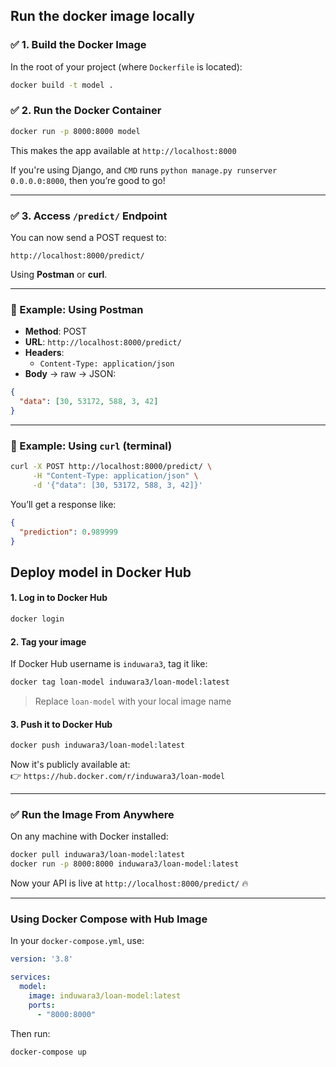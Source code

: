 ## Run the docker image locally

### ✅ 1. Build the Docker Image

In the root of your project (where `Dockerfile` is located):

```bash
docker build -t model .
```

### ✅ 2. Run the Docker Container

```bash
docker run -p 8000:8000 model
```

This makes the app available at `http://localhost:8000`

If you're using Django, and `CMD` runs `python manage.py runserver 0.0.0.0:8000`, then you’re good to go!

---

### ✅ 3. Access `/predict/` Endpoint

You can now send a POST request to:
```
http://localhost:8000/predict/
```

Using **Postman** or **curl**.

---

### 🧪 Example: Using Postman

- **Method**: POST  
- **URL**: `http://localhost:8000/predict/`  
- **Headers**:
  - `Content-Type: application/json`
- **Body** → raw → JSON:

```json
{
  "data": [30, 53172, 588, 3, 42]
}
```

---

### 🧪 Example: Using `curl` (terminal)

```bash
curl -X POST http://localhost:8000/predict/ \
     -H "Content-Type: application/json" \
     -d '{"data": [30, 53172, 588, 3, 42]}'
```

You’ll get a response like:

```json
{
  "prediction": 0.989999
}
```

## Deploy model in Docker Hub

#### 1. **Log in to Docker Hub**
```bash
docker login
```

#### 2. **Tag your image**
If Docker Hub username is `induwara3`, tag it like:

```bash
docker tag loan-model induwara3/loan-model:latest
```

> Replace `loan-model` with your local image name 

#### 3. **Push it to Docker Hub**
```bash
docker push induwara3/loan-model:latest
```

Now it's publicly available at:  
👉 `https://hub.docker.com/r/induwara3/loan-model`

---

### ✅ Run the Image From Anywhere

On any machine with Docker installed:

```bash
docker pull induwara3/loan-model:latest
docker run -p 8000:8000 induwara3/loan-model:latest
```

Now your API is live at `http://localhost:8000/predict/` 🔥

---

### Using Docker Compose with Hub Image

In your `docker-compose.yml`, use:

```yaml
version: '3.8'

services:
  model:
    image: induwara3/loan-model:latest
    ports:
      - "8000:8000"
```

Then run:

```bash
docker-compose up
```
